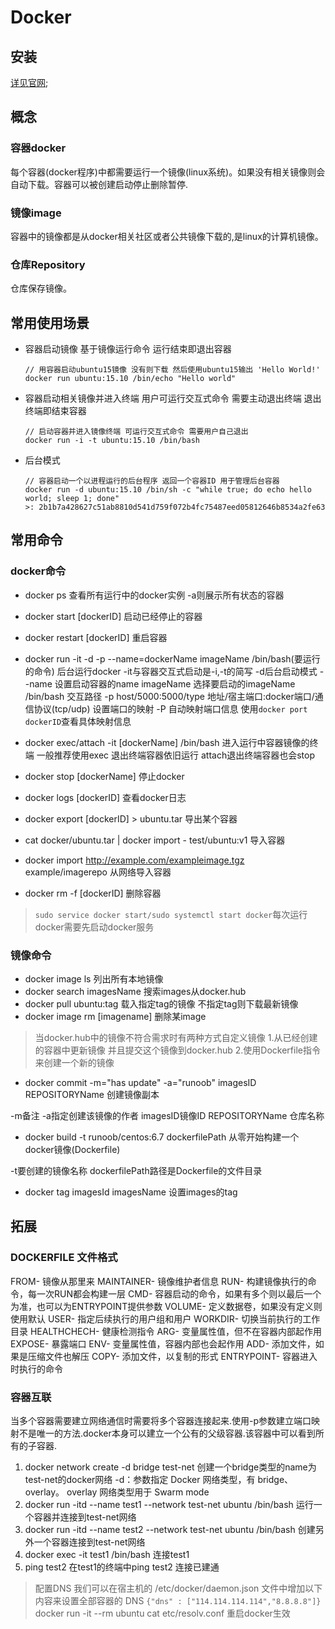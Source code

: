 # Docker

## 安装

[详见官网](https://docs.docker.com/engine/install/);

## 概念

### 容器docker

每个容器(docker程序)中都需要运行一个镜像(linux系统)。如果没有相关镜像则会自动下载。容器可以被创建启动停止删除暂停.

### 镜像image

容器中的镜像都是从docker相关社区或者公共镜像下载的,是linux的计算机镜像。

### 仓库Repository

仓库保存镜像。

## 常用使用场景

- 容器启动镜像 基于镜像运行命令 运行结束即退出容器

      // 用容器启动ubuntu15镜像 没有则下载 然后使用ubuntu15输出 'Hello World!'
      docker run ubuntu:15.10 /bin/echo "Hello world"

- 容器启动相关镜像并进入终端 用户可运行交互式命令 需要主动退出终端 退出终端即结束容器

      // 启动容器并进入镜像终端 可运行交互式命令 需要用户自己退出
      docker run -i -t ubuntu:15.10 /bin/bash

- 后台模式

      // 容器启动一个以进程运行的后台程序 返回一个容器ID 用于管理后台容器
      docker run -d ubuntu:15.10 /bin/sh -c "while true; do echo hello world; sleep 1; done"
      >: 2b1b7a428627c51ab8810d541d759f072b4fc75487eed05812646b8534a2fe63

## 常用命令

### docker命令

- docker ps 查看所有运行中的docker实例 -a则展示所有状态的容器

- docker start [dockerID] 启动已经停止的容器

- docker restart [dockerID] 重启容器

- docker run -it -d -p --name=dockerName  imageName /bin/bash(要运行的命令) 后台运行docker
-it与容器交互式启动是-i,-t的简写
-d后台启动模式
--name 设置启动容器的name
imageName 选择要启动的imageName
/bin/bash 交互路径
-p host/5000:5000/type 地址/宿主端口:docker端口/通信协议(tcp/udp) 设置端口的映射
-P 自动映射端口信息 使用```docker port dockerID```查看具体映射信息

- docker exec/attach -it [dockerName] /bin/bash 进入运行中容器镜像的终端
一般推荐使用exec 退出终端容器依旧运行  attach退出终端容器也会stop

- docker stop [dockerName] 停止docker

- docker logs [dockerID] 查看docker日志

- docker export [dockerID] > ubuntu.tar 导出某个容器

- cat docker/ubuntu.tar | docker import - test/ubuntu:v1 导入容器
- docker import http://example.com/exampleimage.tgz example/imagerepo 从网络导入容器

- docker rm -f [dockerID] 删除容器

> ```sudo service docker start/sudo systemctl start docker```每次运行docker需要先启动docker服务

### 镜像命令

- docker image ls 列出所有本地镜像
- docker search imagesName 搜索images从docker.hub
- docker pull ubuntu:tag 载入指定tag的镜像 不指定tag则下载最新镜像
- docker image rm [imagename] 删除某image

> 当docker.hub中的镜像不符合需求时有两种方式自定义镜像
> 1.从已经创建的容器中更新镜像 并且提交这个镜像到docker.hub
> 2.使用Dockerfile指令来创建一个新的镜像

- docker commit -m="has update" -a="runoob" imagesID REPOSITORYName 创建镜像副本

-m备注 -a指定创建该镜像的作者 imagesID镜像ID REPOSITORYName 仓库名称

- docker build -t runoob/centos:6.7 dockerfilePath 从零开始构建一个docker镜像(Dockerfile)

-t要创建的镜像名称 dockerfilePath路径是Dockerfile的文件目录

- docker tag imagesId imagesName 设置images的tag

## 拓展

### DOCKERFILE 文件格式

FROM- 镜像从那里来
MAINTAINER- 镜像维护者信息
RUN- 构建镜像执行的命令，每一次RUN都会构建一层
CMD- 容器启动的命令，如果有多个则以最后一个为准，也可以为ENTRYPOINT提供参数
VOLUME- 定义数据卷，如果没有定义则使用默认
USER- 指定后续执行的用户组和用户
WORKDIR- 切换当前执行的工作目录
HEALTHCHECH- 健康检测指令
ARG- 变量属性值，但不在容器内部起作用
EXPOSE- 暴露端口
ENV- 变量属性值，容器内部也会起作用
ADD- 添加文件，如果是压缩文件也解压
COPY- 添加文件，以复制的形式
ENTRYPOINT- 容器进入时执行的命令

### 容器互联

当多个容器需要建立网络通信时需要将多个容器连接起来.使用-p参数建立端口映射不是唯一的方法.docker本身可以建立一个公有的父级容器.该容器中可以看到所有的子容器.

1. docker network create -d bridge test-net 创建一个bridge类型的name为test-net的docker网络
-d：参数指定 Docker 网络类型，有 bridge、overlay。 overlay 网络类型用于 Swarm mode
2. docker run -itd --name test1 --network test-net ubuntu /bin/bash 运行一个容器并连接到test-net网络
3. docker run -itd --name test2 --network test-net ubuntu /bin/bash 创建另外一个容器连接到test-net网络
4. docker exec -it test1 /bin/bash 连接test1
5. ping test2 在test1的终端中ping test2 连接已建通

> 配置DNS
>我们可以在宿主机的 /etc/docker/daemon.json 文件中增加以下内容来设置全部容器的 DNS
> ```{"dns" : ["114.114.114.114","8.8.8.8"]}```
> docker run -it --rm  ubuntu  cat etc/resolv.conf 重启docker生效
